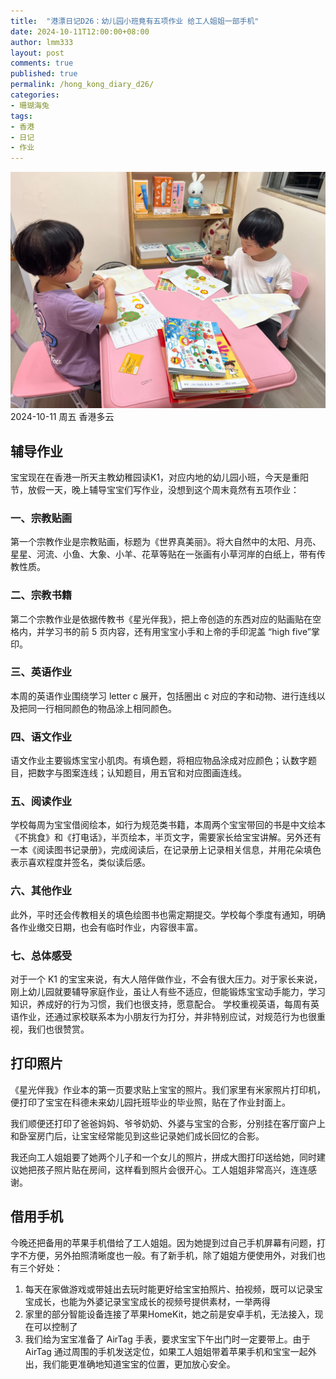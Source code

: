 ```yaml
---
title:  "港漂日记D26：幼儿园小班竟有五项作业 给工人姐姐一部手机"
date: 2024-10-11T12:00:00+08:00
author: lmm333
layout: post
comments: true
published: true
permalink: /hong_kong_diary_d26/
categories:
- 珊瑚海兔
tags:
- 香港
- 日记
- 作业
---
```

![homework.jpg](../images/2024-10-11-hong_kong_diary_d26/homework.jpg)
2024-10-11 周五 香港多云

## 辅导作业
宝宝现在在香港一所天主教幼稚园读K1，对应内地的幼儿园小班，今天是重阳节，放假一天，晚上辅导宝宝们写作业，没想到这个周末竟然有五项作业：
<!--more-->
### 一、宗教贴画
第一个宗教作业是宗教贴画，标题为《世界真美丽》。将大自然中的太阳、月亮、星星、河流、小鱼、大象、小羊、花草等贴在一张画有小草河岸的白纸上，带有传教性质。

### 二、宗教书籍
第二个宗教作业是依据传教书《星光伴我》，把上帝创造的东西对应的贴画贴在空格内，并学习书的前 5 页内容，还有用宝宝小手和上帝的手印泥盖 “high five”掌印。

### 三、英语作业
本周的英语作业围绕学习 letter c 展开，包括圈出 c 对应的字和动物、进行连线以及把同一行相同颜色的物品涂上相同颜色。

### 四、语文作业
语文作业主要锻炼宝宝小肌肉。有填色题，将相应物品涂成对应颜色；认数字题目，把数字与图案连线；认知题目，用五官和对应图画连线。

### 五、阅读作业
学校每周为宝宝借阅绘本，如行为规范类书籍，本周两个宝宝带回的书是中文绘本《不挑食》和《打电话》，半页绘本，半页文字，需要家长给宝宝讲解。另外还有一本《阅读图书记录册》，完成阅读后，在记录册上记录相关信息，并用花朵填色表示喜欢程度并签名，类似读后感。

### 六、其他作业
此外，平时还会传教相关的填色绘图书也需定期提交。学校每个季度有通知，明确各作业缴交日期，也会有临时作业，内容很丰富。

### 七、总体感受
对于一个 K1 的宝宝来说，有大人陪伴做作业，不会有很大压力。对于家长来说，刚上幼儿园就要辅导家庭作业，虽让人有些不适应，但能锻炼宝宝动手能力，学习知识，养成好的行为习惯，我们也很支持，愿意配合。
学校重视英语，每周有英语作业，还通过家校联系本为小朋友行为打分，并非特别应试，对规范行为也很重视，我们也很赞赏。

## 打印照片
《星光伴我》作业本的第一页要求贴上宝宝的照片。我们家里有米家照片打印机，便打印了宝宝在科德未来幼儿园托班毕业的毕业照，贴在了作业封面上。

我们顺便还打印了爸爸妈妈、爷爷奶奶、外婆与宝宝的合影，分别挂在客厅窗户上和卧室房门后，让宝宝经常能见到这些记录她们成长回忆的合影。

我还向工人姐姐要了她两个儿子和一个女儿的照片，拼成大图打印送给她，同时建议她把孩子照片贴在房间，这样看到照片会很开心。工人姐姐非常高兴，连连感谢。

## 借用手机
今晚还把备用的苹果手机借给了工人姐姐。因为她提到过自己手机屏幕有问题，打字不方便，另外拍照清晰度也一般。有了新手机，除了姐姐方便使用外，对我们也有三个好处：

1. 每天在家做游戏或带娃出去玩时能更好给宝宝拍照片、拍视频，既可以记录宝宝成长，也能为外婆记录宝宝成长的视频号提供素材，一举两得
2. 家里的部分智能设备连接了苹果HomeKit，她之前是安卓手机，无法接入，现在可以控制了
3. 我们给为宝宝准备了 AirTag 手表，要求宝宝下午出门时一定要带上。由于 AirTag 通过周围的手机发送定位，如果工人姐姐带着苹果手机和宝宝一起外出，我们能更准确地知道宝宝的位置，更加放心安全。
